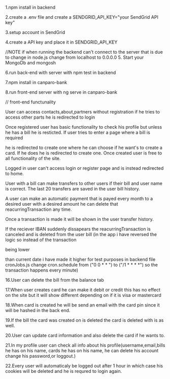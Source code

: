 1.npm install in backend

2.create a .env file and create a SENDGRID_API_KEY="your SendGrid API key"

3.setup account in SendGrid

4.create a API key and place it in SENDGRID_API_KEY

//NOTE if when running the backend can't connect to the server that is due to change in node.js change from localhost to 0.0.0.0
5. Start your MongoDb and mongosh

6.run back-end with server with npm test in backend

7.npm install in canparo-bank

8.run front-end server with ng serve in canparo-bank

// front-end functunality

User can access contacts,about,partners without registration if he tries to access other parts he is redirected to login

Once registered user has basic functionality to check his profile but unless he has a bill he is resticted. If user tries to enter a page where a bill is required

he is redirected to create one where he can choose if he want's to create a card. If he does he is redirected to create one. Once created user is free to all functionality of the site.

Logged in user can't access login or register page and is instead redirected to home.

User with a bill can make transfers to other users if their bill and user name is correct. The last 20 transfers are saved in the user bill history.

A user can make an automatic payment that is payed every month to a desired user with a desired amount he can delete that reacurringTransaction any time.

Once a transaction is made it will be shown in the user transfer history.

If the reciever IBAN suddenly dissapears the reacurringTransaction is canceled and is deleted from the user bill (in the app i have reversed the logic so instead of the transaction

being lower

than current date i have made it higher for test purposes in backend file cronJobs.js change cron.schedule from ("0 0 * * ") to ("/1 * * * *") so the transaction happens every minute)

16.User can delete the bill from the balance tab

17.When user creates card he can make it debit or credit this has no effect on the site but it will show different depending on if it is visa or mastercard

18.When card is created he will be send an email with the card pin since it will be hashed in the back end.

19.If the bill the card was created on is deleted the card is deleted with is as well.

20.User can update card information and also delete the card if he wants to.

21.In my profile user can check all info about his profile(username,email,bills he has on his name, cards he has on his name, he can delete his account change his password,or loggout.)

22.Every user will automaticaly be logged out after 1 hour in which case his cookies will be deleted and he is requred to login again.